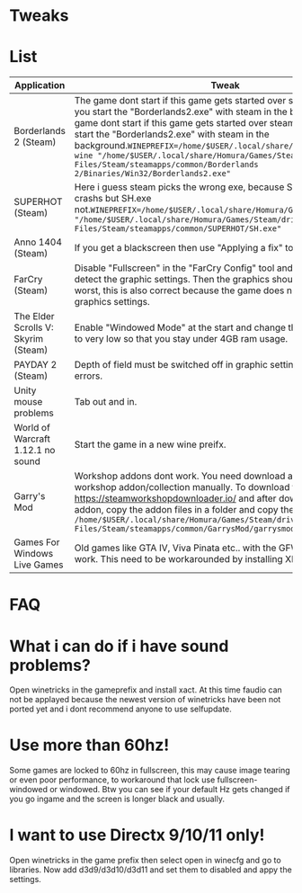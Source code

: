 # Tweaks


# List
Application | Tweak
------------ | -------------
 Borderlands 2 (Steam) | The game dont start if this game gets started over steam, but works if you start the "Borderlands2.exe" with steam in the background. The game dont start if this game gets started over steam, but works if you start the "Borderlands2.exe" with steam in the background.`WINEPREFIX=/home/$USER/.local/share/Homura/Games/Steam wine "/home/$USER/.local/share/Homura/Games/Steam/drive_c/Program Files/Steam/steamapps/common/Borderlands 2/Binaries/Win32/Borderlands2.exe"`
SUPERHOT (Steam) | Here i guess steam picks the wrong exe, because SUPERHOT.exe crashs but SH.exe not.`WINEPREFIX=/home/$USER/.local/share/Homura/Games/Steam wine "/home/$USER/.local/share/Homura/Games/Steam/drive_c/Program Files/Steam/steamapps/common/SUPERHOT/SH.exe"`
Anno 1404 (Steam) | If you get a blackscreen then use "Applying a fix" tool.
FarCry (Steam) | Disable "Fullscreen" in the "FarCry Config" tool and let automatically detect the graphic settings. Then the graphics should be set to the worst, this is also correct because the game does not start with higher graphics settings.
The Elder Scrolls V: Skyrim (Steam) | Enable "Windowed Mode" at the start and change the graphic settings to very low so that you stay under 4GB ram usage.
PAYDAY 2 (Steam) | Depth of field must be switched off in graphic settings to avoid graphic errors.
Unity mouse problems | Tab out and in.
World of Warcraft 1.12.1 no sound | Start the game in a new wine preifx.
Garry's Mod | Workshop addons dont work. You need download and install your workshop addon/collection manually. To download the addons visit https://steamworkshopdownloader.io/ and after downloading your addon, copy the addon files in a folder and copy the folder to `/home/$USER/.local/share/Homura/Games/Steam/drive_c/Program Files/Steam/steamapps/common/GarrysMod/garrysmod/addons/`
Games For Windows Live Games | Old games like GTA IV, Viva Pinata etc.. with the GFWLG login dont work. This need to be workarounded by installing XLiveLess. 

# FAQ

# What i can do if i have sound problems?

Open winetricks in the gameprefix and install xact. At this time faudio can not be applayed because the newest version of winetricks have been not ported yet and i dont recommend anyone to use selfupdate.

# Use more than 60hz!

Some games are locked to 60hz in fullscreen, this may cause image tearing or even poor performance, to workaround that lock use fullscreen-windowed or windowed. Btw you can see if your default Hz gets changed if you go ingame and the screen is longer black and usually.

# I want to use Directx 9/10/11 only!

Open winetricks in the game prefix then select open in winecfg and go to libraries. Now add d3d9/d3d10/d3d11 and set them to disabled and appy the settings.
